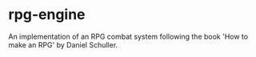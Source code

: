 # rpg-engine
An implementation of an RPG combat system following the book 'How to make an RPG' by Daniel Schuller.

